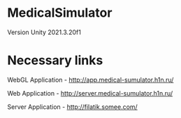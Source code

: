 # MedicalSimulator
Version Unity 2021.3.20f1

# Necessary links

WebGL Application - http://app.medical-sumulator.h1n.ru/

Web Application - http://server.medical-sumulator.h1n.ru/

Server Application - http://filatik.somee.com/
